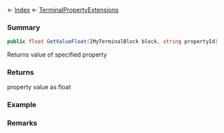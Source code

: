 ← [Index](Api-Index) ← [TerminalPropertyExtensions](Sandbox.ModAPI.Interfaces.TerminalPropertyExtensions)

### Summary

```csharp
public float GetValueFloat(IMyTerminalBlock block, string propertyId)
```

Returns value of specified property

### Returns

property value as float

### Example

### Remarks


